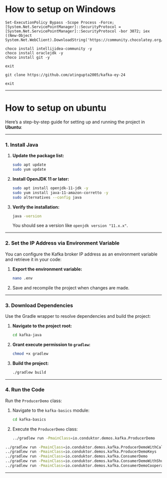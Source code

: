 # How to setup on Windows
```
Set-ExecutionPolicy Bypass -Scope Process -Force; [System.Net.ServicePointManager]::SecurityProtocol = [System.Net.ServicePointManager]::SecurityProtocol -bor 3072; iex ((New-Object System.Net.WebClient).DownloadString('https://community.chocolatey.org/install.ps1'))
```

```
choco install intellijidea-community -y
choco install oraclejdk -y
choco install git -y
```

```
exit
```


```
git clone https://github.com/atingupta2005/kafka-ey-24
```

```
exit
```

---

# How to setup on ubuntu
Here’s a step-by-step guide for setting up and running the project in **Ubuntu**:

---

### **1. Install Java**
1. **Update the package list:**
   ```bash
   sudo apt update
   sudo yum update
   ```
2. **Install OpenJDK 11 or later:**
   ```bash
   sudo apt install openjdk-11-jdk -y
   sudo yum install java-11-amazon-corretto -y
   sudo alternatives --config java
   ```
3. **Verify the installation:**
   ```bash
   java -version
   ```
   You should see a version like `openjdk version "11.x.x"`.

---

### **2. Set the IP Address via Environment Variable**
You can configure the Kafka broker IP address as an environment variable and retrieve it in your code:

1. **Export the environment variable:**
   ```bash
   nano .env
   ```

2. Save and recompile the project when changes are made.

---

### **3. Download Dependencies**
Use the Gradle wrapper to resolve dependencies and build the project:

1. **Navigate to the project root:**
   ```bash
   cd kafka-java
   ```

2. **Grant execute permission to `gradlew`:**
   ```bash
   chmod +x gradlew
   ```

3. **Build the project:**
   ```bash
   ./gradlew build
   ```

---

### **4. Run the Code**
Run the `ProducerDemo` class:

1. Navigate to the `kafka-basics` module:
   ```bash
   cd kafka-basics
   ```

2. Execute the `ProducerDemo` class:
   ```bash
   ../gradlew run -PmainClass=io.conduktor.demos.kafka.ProducerDemo
   ```

```bash
../gradlew run -PmainClass=io.conduktor.demos.kafka.ProducerDemoWithCallback
../gradlew run -PmainClass=io.conduktor.demos.kafka.ProducerDemoKeys
../gradlew run -PmainClass=io.conduktor.demos.kafka.ConsumerDemo
../gradlew run -PmainClass=io.conduktor.demos.kafka.ConsumerDemoWithShutdown
../gradlew run -PmainClass=io.conduktor.demos.kafka.ConsumerDemoCooperative
```


---
